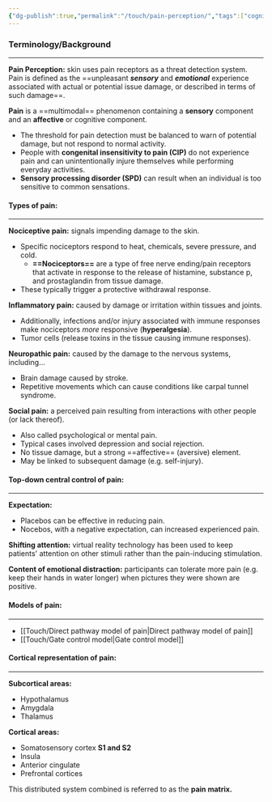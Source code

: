 ```yaml
---
{"dg-publish":true,"permalink":"/touch/pain-perception/","tags":["cognitivescience","touch"]}
---
```


### **Terminology/Background**
---
**Pain Perception:** skin uses pain receptors as a threat detection system. Pain is defined as the ==unpleasant ***sensory*** and ***emotional*** experience associated with actual or potential issue damage, or described in terms of such damage==.

**Pain** is a ==multimodal== phenomenon containing a **sensory** component and an **affective** or cognitive component.
- The threshold for pain detection must be balanced to warn of potential damage, but not respond to normal activity.
- People with **congenital insensitivity to pain (CIP)** do not experience pain and can unintentionally injure themselves while performing everyday activities.
- **Sensory processing disorder (SPD)** can result when an individual is too sensitive to common sensations.

#### **Types of pain:**
---
**Nociceptive pain:** signals impending damage to the skin.
- Specific nociceptors respond to heat, chemicals, severe pressure, and cold.
	- **==Nociceptors==** are a type of free nerve ending/pain receptors that activate in response to the release of histamine, substance p, and prostaglandin from tissue damage.
- These typically trigger a protective withdrawal response.

**Inflammatory pain:** caused by damage or irritation within tissues and joints.
- Additionally, infections and/or injury associated with immune responses make nociceptors *more* responsive (**hyperalgesia**).
- Tumor cells (release toxins in the tissue causing immune responses).

**Neuropathic pain:** caused by the damage to the nervous systems, including...
- Brain damage caused by stroke.
- Repetitive movements which can cause conditions like carpal tunnel syndrome.

**Social pain:** a perceived pain resulting from interactions with other people (or lack thereof).
- Also called psychological or mental pain.
- Typical cases involved depression and social rejection.
- No tissue damage, but a strong ==affective== (aversive) element.
- May be linked to subsequent damage (e.g. self-injury).

#### Top-down central control of pain:
---
**Expectation:**
- Placebos can be effective in reducing pain.
- Nocebos, with a negative expectation, can increased experienced pain.

**Shifting attention:** virtual reality technology has been used to keep patients' attention on other stimuli rather than the pain-inducing stimulation.

**Content of emotional distraction:** participants can tolerate more pain (e.g. keep their hands in water longer) when pictures they were shown are positive.

#### **Models of pain:**
---
- [[Touch/Direct pathway model of pain\|Direct pathway model of pain]]
- [[Touch/Gate control model\|Gate control model]]

#### **Cortical representation of pain:**
---
**Subcortical areas:**
- Hypothalamus
- Amygdala
- Thalamus

**Cortical areas:**
- Somatosensory cortex **S1 and S2**
- Insula
- Anterior cingulate
- Prefrontal cortices

This distributed system combined is referred to as the **pain matrix.**